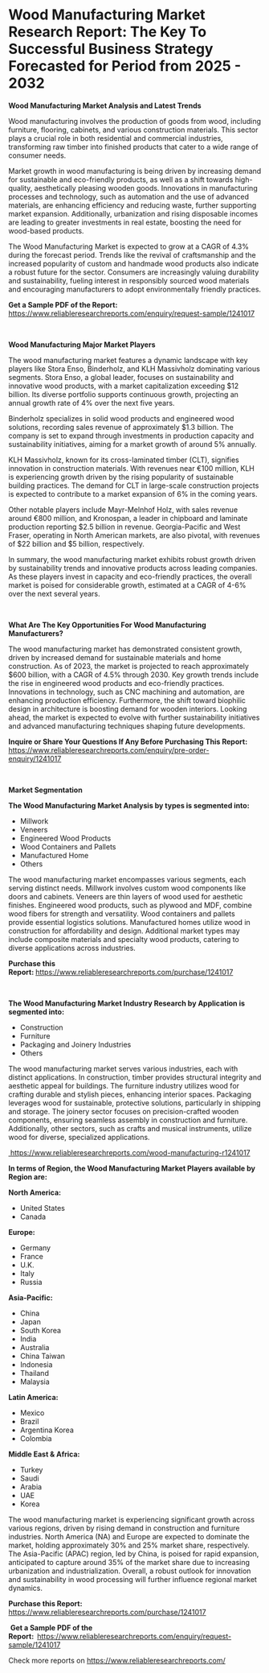 <p><h1>Wood Manufacturing Market Research Report: The Key To Successful Business Strategy Forecasted for Period from 2025 - 2032</h1></p><p><strong>Wood Manufacturing Market Analysis and Latest Trends</strong></p>
<p><p>Wood manufacturing involves the production of goods from wood, including furniture, flooring, cabinets, and various construction materials. This sector plays a crucial role in both residential and commercial industries, transforming raw timber into finished products that cater to a wide range of consumer needs.</p><p>Market growth in wood manufacturing is being driven by increasing demand for sustainable and eco-friendly products, as well as a shift towards high-quality, aesthetically pleasing wooden goods. Innovations in manufacturing processes and technology, such as automation and the use of advanced materials, are enhancing efficiency and reducing waste, further supporting market expansion. Additionally, urbanization and rising disposable incomes are leading to greater investments in real estate, boosting the need for wood-based products.</p><p>The Wood Manufacturing Market is expected to grow at a CAGR of 4.3% during the forecast period. Trends like the revival of craftsmanship and the increased popularity of custom and handmade wood products also indicate a robust future for the sector. Consumers are increasingly valuing durability and sustainability, fueling interest in responsibly sourced wood materials and encouraging manufacturers to adopt environmentally friendly practices.</p></p>
<p><strong>Get a Sample PDF of the Report:&nbsp;</strong> <a href="https://www.reliableresearchreports.com/enquiry/request-sample/1241017?utm_campaign=3108&utm_medium=2&utm_source=Github&utm_content=ia&utm_term=02042025&utm_id=wood-manufacturing">https://www.reliableresearchreports.com/enquiry/request-sample/1241017</a></p>
<p>&nbsp;</p>
<p><strong>Wood Manufacturing Major Market Players</strong></p>
<p><p>The wood manufacturing market features a dynamic landscape with key players like Stora Enso, Binderholz, and KLH Massivholz dominating various segments. Stora Enso, a global leader, focuses on sustainability and innovative wood products, with a market capitalization exceeding $12 billion. Its diverse portfolio supports continuous growth, projecting an annual growth rate of 4% over the next five years.</p><p>Binderholz specializes in solid wood products and engineered wood solutions, recording sales revenue of approximately $1.3 billion. The company is set to expand through investments in production capacity and sustainability initiatives, aiming for a market growth of around 5% annually.</p><p>KLH Massivholz, known for its cross-laminated timber (CLT), signifies innovation in construction materials. With revenues near €100 million, KLH is experiencing growth driven by the rising popularity of sustainable building practices. The demand for CLT in large-scale construction projects is expected to contribute to a market expansion of 6% in the coming years.</p><p>Other notable players include Mayr-Melnhof Holz, with sales revenue around €800 million, and Kronospan, a leader in chipboard and laminate production reporting $2.5 billion in revenue. Georgia-Pacific and West Fraser, operating in North American markets, are also pivotal, with revenues of $22 billion and $5 billion, respectively.</p><p>In summary, the wood manufacturing market exhibits robust growth driven by sustainability trends and innovative products across leading companies. As these players invest in capacity and eco-friendly practices, the overall market is poised for considerable growth, estimated at a CAGR of 4-6% over the next several years.</p></p>
<p>&nbsp;</p>
<p><strong>What Are The Key Opportunities For Wood Manufacturing Manufacturers?</strong></p>
<p><p>The wood manufacturing market has demonstrated consistent growth, driven by increased demand for sustainable materials and home construction. As of 2023, the market is projected to reach approximately $600 billion, with a CAGR of 4.5% through 2030. Key growth trends include the rise in engineered wood products and eco-friendly practices. Innovations in technology, such as CNC machining and automation, are enhancing production efficiency. Furthermore, the shift toward biophilic design in architecture is boosting demand for wooden interiors. Looking ahead, the market is expected to evolve with further sustainability initiatives and advanced manufacturing techniques shaping future developments.</p></p>
<p><strong>Inquire or Share Your Questions If Any Before Purchasing This Report:</strong> <a href="https://www.reliableresearchreports.com/enquiry/pre-order-enquiry/1241017?utm_campaign=3108&utm_medium=2&utm_source=Github&utm_content=ia&utm_term=02042025&utm_id=wood-manufacturing">https://www.reliableresearchreports.com/enquiry/pre-order-enquiry/1241017</a></p>
<p>&nbsp;</p>
<p><strong>Market Segmentation</strong></p>
<p><strong>The Wood Manufacturing Market Analysis by types is segmented into:</strong></p>
<p><ul><li>Millwork</li><li>Veneers</li><li>Engineered Wood Products</li><li>Wood Containers and Pallets</li><li>Manufactured Home</li><li>Others</li></ul></p>
<p><p>The wood manufacturing market encompasses various segments, each serving distinct needs. Millwork involves custom wood components like doors and cabinets. Veneers are thin layers of wood used for aesthetic finishes. Engineered wood products, such as plywood and MDF, combine wood fibers for strength and versatility. Wood containers and pallets provide essential logistics solutions. Manufactured homes utilize wood in construction for affordability and design. Additional market types may include composite materials and specialty wood products, catering to diverse applications across industries.</p></p>
<p><strong>Purchase this Report:&nbsp;</strong><a href="https://www.reliableresearchreports.com/purchase/1241017?utm_campaign=3108&utm_medium=2&utm_source=Github&utm_content=ia&utm_term=02042025&utm_id=wood-manufacturing">https://www.reliableresearchreports.com/purchase/1241017</a></p>
<p>&nbsp;</p>
<p><strong>The Wood Manufacturing Market Industry Research by Application is segmented into:</strong></p>
<p><ul><li>Construction</li><li>Furniture</li><li>Packaging and Joinery Industries</li><li>Others</li></ul></p>
<p><p>The wood manufacturing market serves various industries, each with distinct applications. In construction, timber provides structural integrity and aesthetic appeal for buildings. The furniture industry utilizes wood for crafting durable and stylish pieces, enhancing interior spaces. Packaging leverages wood for sustainable, protective solutions, particularly in shipping and storage. The joinery sector focuses on precision-crafted wooden components, ensuring seamless assembly in construction and furniture. Additionally, other sectors, such as crafts and musical instruments, utilize wood for diverse, specialized applications.</p></p>
<p><a href="https://www.reliableresearchreports.com/wood-manufacturing-r1241017?utm_campaign=3108&utm_medium=2&utm_source=Github&utm_content=ia&utm_term=02042025&utm_id=wood-manufacturing">&nbsp;https://www.reliableresearchreports.com/wood-manufacturing-r1241017</a></p>
<p><strong>In terms of Region, the Wood Manufacturing Market Players available by Region are:</strong></p>
<p>
    <p> <strong> North America: </strong>
        <ul>
            <li>United States</li>
            <li>Canada</li>
        </ul>
        </p> 
    <p> <strong> Europe: </strong>
        <ul>
            <li>Germany</li>
            <li>France</li>
            <li>U.K.</li>
            <li>Italy</li>
            <li>Russia</li>
        </ul>
        </p> 
    <p> <strong> Asia-Pacific: </strong>
        <ul>
            <li>China</li>
            <li>Japan</li>
            <li>South Korea</li>
            <li>India</li>
            <li>Australia</li>
            <li>China Taiwan</li>
            <li>Indonesia</li>
            <li>Thailand</li>
            <li>Malaysia</li>
        </ul>
        </p> 
    <p> <strong> Latin America: </strong>
        <ul>
            <li>Mexico</li>
            <li>Brazil</li>
            <li>Argentina Korea</li>
            <li>Colombia</li>
        </ul>
        </p> 
    <p> <strong> Middle East & Africa: </strong>
        <ul>
            <li>Turkey</li>
            <li>Saudi</li>
            <li>Arabia</li>
            <li>UAE</li>
            <li>Korea</li>
        </ul>
    </p>
    </p>
<p><p>The wood manufacturing market is experiencing significant growth across various regions, driven by rising demand in construction and furniture industries. North America (NA) and Europe are expected to dominate the market, holding approximately 30% and 25% market share, respectively. The Asia-Pacific (APAC) region, led by China, is poised for rapid expansion, anticipated to capture around 35% of the market share due to increasing urbanization and industrialization. Overall, a robust outlook for innovation and sustainability in wood processing will further influence regional market dynamics.</p></p>
<p><strong>Purchase this Report: </strong><a href="https://www.reliableresearchreports.com/purchase/1241017?utm_campaign=3108&utm_medium=2&utm_source=Github&utm_content=ia&utm_term=02042025&utm_id=wood-manufacturing">https://www.reliableresearchreports.com/purchase/1241017</a></p>
<p>&nbsp;<strong>Get a Sample PDF of the Report:&nbsp;&nbsp;</strong><a href="https://www.reliableresearchreports.com/enquiry/request-sample/1241017?utm_campaign=3108&utm_medium=2&utm_source=Github&utm_content=ia&utm_term=02042025&utm_id=wood-manufacturing">https://www.reliableresearchreports.com/enquiry/request-sample/1241017</a></p>
<p><strong></strong></p>
<p>Check more reports on <a href="https://www.reliableresearchreports.com/?utm_campaign=3108&utm_medium=2&utm_source=Github&utm_content=ia&utm_term=02042025&utm_id=wood-manufacturing">https://www.reliableresearchreports.com/</a></p>